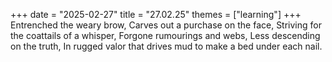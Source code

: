 +++
date = "2025-02-27"
title = "27.02.25"
themes = ["learning"]
+++
Entrenched the weary brow,
Carves out a purchase on the face,
Striving for the coattails of a whisper,
Forgone rumourings and webs,
Less descending on the truth,
In rugged valor that drives mud to make a bed under each nail.
